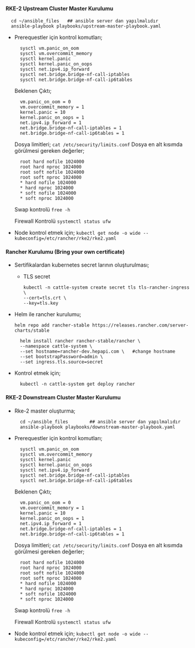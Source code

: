 #### RKE-2 Upstream Cluster Master Kurulumu
  ```
    cd ~/ansible_files   ## ansible server dan yapılmalıdır
    ansible-playbook playbooks/upstream-master-playbook.yaml
  ```

- Prerequestler için kontrol komutları;
  ```
    sysctl vm.panic_on_oom
    sysctl vm.overcommit_memory 
    sysctl kernel.panic 
    sysctl kernel.panic_on_oops 
    sysctl net.ipv4.ip_forward 
    sysctl net.bridge.bridge-nf-call-iptables 
    sysctl net.bridge.bridge-nf-call-ip6tables 
  ```
  Beklenen Çıktı;
  ```
    vm.panic_on_oom = 0
    vm.overcommit_memory = 1
    kernel.panic = 10
    kernel.panic_on_oops = 1
    net.ipv4.ip_forward = 1
    net.bridge.bridge-nf-call-iptables = 1
    net.bridge.bridge-nf-call-ip6tables = 1
  ```
  Dosya limitleri;
  `cat /etc/security/limits.conf`
  Dosya en alt kısımda görülmesi gereken değerler;
  ```
    root hard nofile 1024000
    root hard nproc 1024000
    root soft nofile 1024000
    root soft nproc 1024000
    * hard nofile 1024000
    * hard nproc 1024000
    * soft nofile 1024000
    * soft nproc 1024000
  ```
  Swap kontrolü
  `free -h`

  Firewall Kontrolü
  `systemctl status ufw `

- Node kontrol etmek için;
  `kubectl get node -o wide --kubeconfig=/etc/rancher/rke2/rke2.yaml`
  

#### Rancher Kurulumu (Bring your own certificate)

- Sertifikalardan kubernetes secret larının oluşturulması; 

  - TLS secret
    ```
    kubectl -n cattle-system create secret tls tls-rancher-ingress \
    --cert=tls.crt \
    --key=tls.key
    ```

- Helm ile rancher kurulumu;
  ```
  helm repo add rancher-stable https://releases.rancher.com/server-charts/stable

    helm install rancher rancher-stable/rancher \
    --namespace cattle-system \
    --set hostname=rancher-dev.hepapi.com \   #change hostname
    --set bootstrapPassword=admin \
    --set ingress.tls.source=secret
  ```

- Kontrol etmek için;
  ```
    kubectl -n cattle-system get deploy rancher
  ```


#### RKE-2 Downstream Cluster Master Kurulumu
- Rke-2 master oluşturma;
  ```
    cd ~/ansible_files        ## ansible server dan yapılmalıdır
    ansible-playbook playbooks/downstream-master-playbook.yaml
  ```

- Prerequestler için kontrol komutları;
  ```
    sysctl vm.panic_on_oom
    sysctl vm.overcommit_memory 
    sysctl kernel.panic 
    sysctl kernel.panic_on_oops 
    sysctl net.ipv4.ip_forward 
    sysctl net.bridge.bridge-nf-call-iptables 
    sysctl net.bridge.bridge-nf-call-ip6tables 
  ```
  Beklenen Çıktı;
  ```
    vm.panic_on_oom = 0
    vm.overcommit_memory = 1
    kernel.panic = 10
    kernel.panic_on_oops = 1
    net.ipv4.ip_forward = 1
    net.bridge.bridge-nf-call-iptables = 1
    net.bridge.bridge-nf-call-ip6tables = 1
  ```
  Dosya limitleri;
  `cat /etc/security/limits.conf`
  Dosya en alt kısımda görülmesi gereken değerler;
  ```
    root hard nofile 1024000
    root hard nproc 1024000
    root soft nofile 1024000
    root soft nproc 1024000
    * hard nofile 1024000
    * hard nproc 1024000
    * soft nofile 1024000
    * soft nproc 1024000
  ```
  Swap kontrolü
  `free -h`

  Firewall Kontrolü
  `systemctl status ufw `

- Node kontrol etmek için;
  `kubectl get node -o wide --kubeconfig=/etc/rancher/rke2/rke2.yaml`
